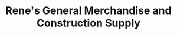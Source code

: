 ---
title: "Rene's General Merchandise and Construction Supply"
url: /batangas-city/renes-general-merchandise-and-construction-supply/
shop: hardware
---